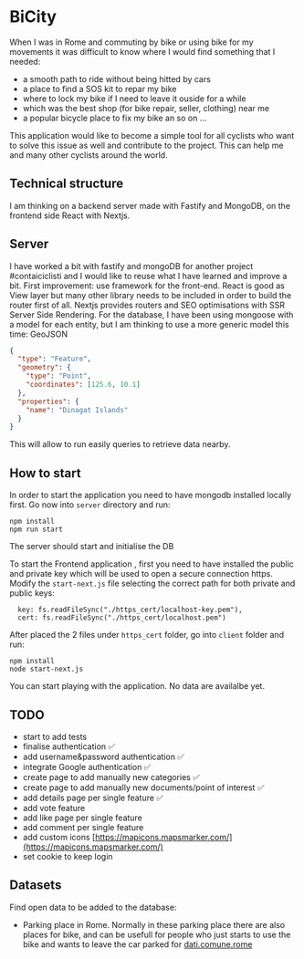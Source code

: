 # BiCity

When I was in Rome and commuting by bike or using bike for my movements it was difficult to know where I would find something that I needed:

- a smooth path to ride without being hitted by cars
- a place to find a SOS kit to repar my bike
- where to lock my bike if I need to leave it ouside for a while
- which was the best shop (for bike repair, seller, clothing) near me
- a popular bicycle place to fix my bike an so on ...

This application would like to become a simple tool for all cyclists who want to solve this issue as well and contribute to the project.
This can help me and many other cyclists around the world.

## Technical structure

I am thinking on a backend server made with Fastify and MongoDB, on the frontend side React with Nextjs.

## Server

I have worked a bit with fastify and mongoDB for another project #contaiciclisti and I would like to reuse what I have learned and improve a bit.
First improvement: use  framework for the front-end. React is good as View layer but many other library needs to be included in order to build the router first of all. Nextjs provides routers and SEO optimisations with SSR Server Side Rendering.
For the database, I have been using mongoose with a model for each entity, but I am thinking to use a more generic model this time: GeoJSON

```json
{
  "type": "Feature",
  "geometry": {
    "type": "Point",
    "coordinates": [125.6, 10.1]
  },
  "properties": {
    "name": "Dinagat Islands"
  }
}
```

This will allow to run easily queries to retrieve data nearby.

## How to start

In order to start the application you need to have mongodb installed locally first.
Go now into `server` directory and run:

```shell
npm install
npm run start
```

The server should start and initialise the DB

To start the Frontend application , first you need to have installed the public and private key which will be used to open a secure connection https.
Modify the `start-next.js` file selecting the correct path for both private and public keys:

```shell
  key: fs.readFileSync("./https_cert/localhost-key.pem"),
  cert: fs.readFileSync("./https_cert/localhost.pem")
```

After placed the 2 files under `https_cert` folder, go into `client` folder and run:

```shell
npm install
node start-next.js
```

You can start playing with the application.
No data are availalbe yet.

## TODO

- start to add tests
- finalise authentication ✅
- add username&password authentication ✅
- integrate Google authentication ✅
- create page to add manually new categories ✅
- create page to add manually new documents/point of interest ✅
- add details page per single feature ✅
- add vote feature
- add like page per single feature
- add comment per single feature
- add custom icons [https://mapicons.mapsmarker.com/](https://mapicons.mapsmarker.com/)
- set cookie to keep login

## Datasets

Find open data to be added to the database:

- Parking place in Rome. Normally in these parking place there are also places for bike, and can be usefull for people who just starts to use the bike and wants to leave the car parked  for [dati.comune.rome](https://dati.comune.roma.it/catalog/dataset/atac-002/resource/113d22e4-d2e4-48dc-9726-d254dd160b5f)
